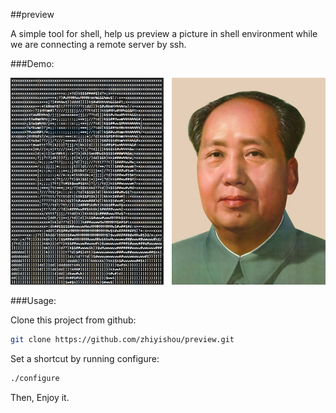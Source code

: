 ##preview

A simple tool for shell, help us preview a picture in shell environment while we are connecting a remote server by ssh.


###Demo:

![demo_mao](https://github.com/zhiyishou/preview/raw/master/img/mao_demo.jpg)

###Usage:

Clone this project from github:

```bash
git clone https://github.com/zhiyishou/preview.git
```

Set a shortcut by running configure:

```bash
./configure
```

Then, Enjoy it.